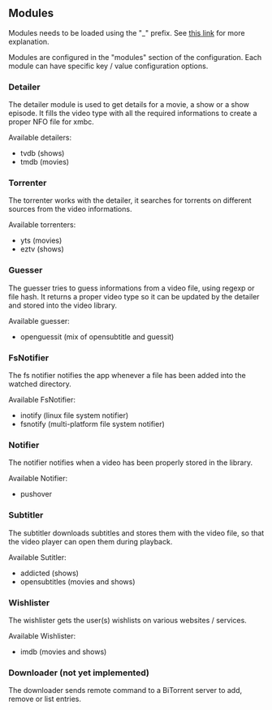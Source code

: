 ## Modules

Modules needs to be loaded using the "\_" prefix. See [this link](https://golang.org/doc/effective_go.html#blank_import) for more explanation.

Modules are configured in the "modules" section of the configuration. Each module can have specific key / value configuration options.

### Detailer

The detailer module is used to get details for a movie, a show or a show episode. It fills the video type with all the required informations to create a proper NFO file for xmbc.

Available detailers:
* tvdb (shows)
* tmdb (movies)

### Torrenter

The torrenter works with the detailer, it searches for torrents on different sources from the video informations.

Available torrenters:
* yts (movies)
* eztv (shows)

### Guesser

The guesser tries to guess informations from a video file, using regexp or file hash. It returns a proper video type so it can be updated by the detailer and stored into the video library.

Available guesser:
* openguessit (mix of opensubtitle and guessit)

### FsNotifier

The fs notifier notifies the app whenever a file has been added into the watched directory.

Available FsNotifier:
* inotify (linux file system notifier)
* fsnotify (multi-platform file system notifier)

### Notifier

The notifier notifies when a video has been properly stored in the library.

Available Notifier:
* pushover

### Subtitler

The subtitler downloads subtitles and stores them with the video file, so that the video player can open them during playback.

Available Sutitler:
* addicted (shows)
* opensubtitles (movies and shows)

### Wishlister

The wishlister gets the user(s) wishlists on various websites / services.

Available Wishlister:
* imdb (movies and shows)

### Downloader (not yet implemented)

The downloader sends remote command to a BiTorrent server to add, remove or list entries.
